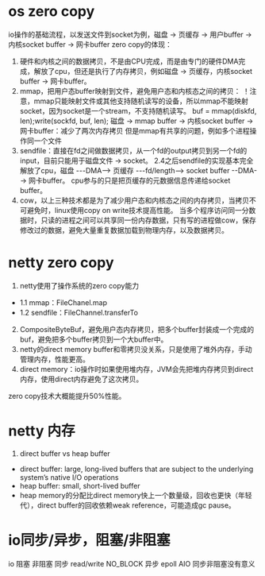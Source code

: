 os zero copy
===

io操作的基础流程，以发送文件到socket为例，磁盘 -> 页缓存 -> 用户buffer -> 内核socket buffer -> 网卡buffer
zero copy的体现：
1. 硬件和内核之间的数据拷贝，不是由CPU完成，而是由专门的硬件DMA完成，解放了cpu，但还是执行了内存拷贝，例如磁盘 -> 页缓存，内核socket buffer -> 网卡buffer。
2. mmap，把用户态buffer映射到文件，避免用户态和内核态之间的拷贝：
   ！注意，mmap只能映射文件或其他支持随机读写的设备，所以mmap不能映射socket，因为socket是一个stream，不支持随机读写。
   buf = mmap(diskfd, len);write(sockfd, buf, len);
   磁盘 -> mmap buffer -> 内核socket buffer -> 网卡buffer：减少了两次内存拷贝
   但是mmap有共享的问题，例如多个进程操作同一个文件
3. sendfile：直接在fd之间做数据拷贝，从一个fd的output拷贝到另一个fd的input，目前只能用于磁盘文件 -> socket。
   2.4之后sendfile的实现基本完全解放了cpu，磁盘 ---DMA--> 页缓存 ---fd/length--> socket buffer --DMA--> 网卡buffer。
   cpu参与的只是把页缓存的元数据信息传递给socket buffer。
4. cow，以上三种技术都是为了减少用户态和内核态之间的内存拷贝，当拷贝不可避免时，linux使用copy on write技术提高性能。
   当多个程序访问同一分数据时，只读的进程之间可以共享同一份内存数据，只有写的进程做cow，保存修改过的数据，避免大量重复数据加载到物理内存，以及数据拷贝。

netty zero copy
=== 

1. netty使用了操作系统的zero copy能力
- 1.1 mmap：FileChanel.map
- 1.2 sendfile：FileChannel.transferTo
2. CompositeByteBuf，避免用户态内存拷贝，把多个buffer封装成一个完成的buf，避免把多个buffer拷贝到一个大buffer中。
3. netty的direct memory buffer和零拷贝没关系，只是使用了堆外内存，手动管理内存，性能更高。
4. direct memory：io操作时如果使用堆内存，JVM会先把堆内存拷贝到direct内存，使用direct内存避免了这次拷贝。

zero copy技术大概能提升50%性能。

netty 内存
===

1. direct buffer vs heap buffer
-   direct buffer: large, long-lived buffers that are subject to the underlying system’s native I/O operations
-   heap buffer: small, short-lived buffer
-   heap memory的分配比direct memory快上一个数量级，回收也更快（年轻代），direct buffer的回收依赖weak reference，可能造成gc pause。

io同步/异步，阻塞/非阻塞
===

io
       阻塞            非阻塞
同步   read/write      NO_BLOCK
异步   epoll           AIO
同步非阻塞没有意义


